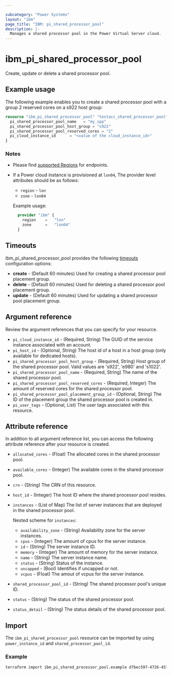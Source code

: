 ```yaml
---

subcategory: "Power Systems"
layout: "ibm"
page_title: "IBM: pi_shared_processor_pool"
description: |-
  Manages a shared processor pool in the Power Virtual Server cloud.
---
```


# ibm_pi_shared_processor_pool

Create, update or delete a shared processor pool.

## Example usage

The following example enables you to create a shared processor pool with a group 2 reserved cores on a s922 host group:

```terraform
resource "ibm_pi_shared_processor_pool" "testacc_shared_processor_pool" {
  pi_shared_processor_pool_name   = "my_spp"
  pi_shared_processor_pool_host_group = "s922"
  pi_shared_processor_pool_reserved_cores = "2"
  pi_cloud_instance_id      = "<value of the cloud_instance_id>"
}
```

### Notes

* Please find [supported Regions](https://cloud.ibm.com/apidocs/power-cloud#endpoint) for endpoints.
* If a Power cloud instance is provisioned at `lon04`, The provider level attributes should be as follows:
  * `region` - `lon`
  * `zone` - `lon04`
  
  Example usage:

  ```terraform
    provider "ibm" {
      region    =   "lon"
      zone      =   "lon04"
    }
  ```

## Timeouts

ibm_pi_shared_processor_pool provides the following [timeouts](https://www.terraform.io/docs/language/resources/syntax.html) configuration options:

* **create** - (Default 60 minutes) Used for creating a shared processor pool placement group.
* **delete** - (Default 60 minutes) Used for deleting a shared processor pool placement group.
* **update** - (Default 60 minutes) Used for updating a shared processor pool placement group.

## Argument reference

Review the argument references that you can specify for your resource.

* `pi_cloud_instance_id` - (Required, String) The GUID of the service instance associated with an account.
* `pi_host_id` - (Optional, String) The host id of a host in a host group (only available for dedicated hosts).
* `pi_shared_processor_pool_host_group` - (Required, String) Host group of the shared processor pool. Valid values are 's922', 'e980' and 's1022'.
* `pi_shared_processor_pool_name` - (Required, String) The name of the shared processor pool.
* `pi_shared_processor_pool_reserved_cores` - (Required, Integer) The amount of reserved cores for the shared processor pool.
* `pi_shared_processor_pool_placement_group_id` - (Optional, String) The ID of the placement group the shared processor pool is created in.
* `pi_user_tags` - (Optional, List) The user tags associated with this resource.

## Attribute reference

 In addition to all argument reference list, you can access the following attribute reference after your resource is created.

* `allocated_cores` - (Float) The allocated cores in the shared processor pool.
* `available_cores` - (Integer) The available cores in the shared processor pool.
* `crn` - (String) The CRN of this resource.
* `host_id` - (Integer) The host ID where the shared processor pool resides.
* `instances` - (List of Map) The list of server instances that are deployed in the shared processor pool.
  
  Nested scheme for `instances`:
  * `availability_zone` - (String) Availability zone for the server instances.
  * `cpus` - (Integer) The amount of cpus for the server instance.
  * `id` - (String) The server instance ID.
  * `memory` - (Integer) The amount of memory for the server instance.
  * `name` - (String) The server instance name.
  * `status` - (String) Status of the instance.
  * `uncapped` - (Bool) Identifies if uncapped or not.
  * `vcpus` - (Float) The amout of vcpus for the server instance.
* `shared_processor_pool_id` - (String) The shared processor pool's unique ID.
* `status` - (String) The status of the shared processor pool.
* `status_detail` - (String) The status details of the shared processor pool.

## Import

The `ibm_pi_shared_processor_pool` resource can be imported by using `power_instance_id` and `shared_processor_pool_id`.

### Example

```bash
terraform import ibm_pi_shared_processor_pool.example d7bec597-4726-451f-8a63-e62e6f19c32c/b17a2b7f-77ab-491c-811e-495f8d4c8947
```
